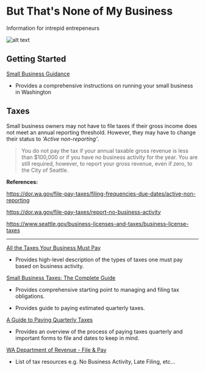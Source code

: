 # But That's None of My Business
Information for intrepid entrepeneurs

![alt text](https://i.kym-cdn.com/entries/icons/original/000/015/878/thatsnoneofmy.jpg)

## Getting Started
[Small Business Guidance](https://www.business.wa.gov/site/alias__business/880/small-business-guide--run.aspx)
* Provides a comprehensive instructions on running your small business in Washington

## Taxes
Small business owners may not have to file taxes if their gross income does not meet an annual reporting threshold. However, they may have to change their status to *'Active non-reporting'*.

> You do not pay the tax if your annual taxable gross revenue is less than $100,000 or if you have no business activity for the year. You are still required, however, to report your gross revenue, even if zero, to the City of Seattle. 


**References:**

https://dor.wa.gov/file-pay-taxes/filing-frequencies-due-dates/active-non-reporting

https://dor.wa.gov/file-pay-taxes/report-no-business-activity

https://www.seattle.gov/business-licenses-and-taxes/business-license-taxes

* * *

[All the Taxes Your Business Must Pay](https://www.thebalancesmb.com/all-the-taxes-your-business-must-pay-399045)

* Provides high-level description of the types of taxes one must pay based on business activity.

[Small Business Taxes: The Complete Guide](https://www.fundera.com/blog/small-business-taxes)

* Provides comprehensive starting point to managing and filing tax obligations.

[](https://www.irs.gov/businesses/small-businesses-self-employed/estimated-taxes)
* Provides guide to paying estimated quarterly taxes.

[A Guide to Paying Quarterly Taxes](https://turbotax.intuit.com/tax-tips/self-employment-taxes/a-guide-to-paying-quarterly-taxes/L6p8C53xQ)

* Provides an overview of the process of paying taxes quarterly and important forms to file and dates to keep in mind.

[WA Department of Revenue - File & Pay](https://dor.wa.gov/file-pay-taxes)

* List of tax resources e.g. No Business Activity, Late Filing, etc...
